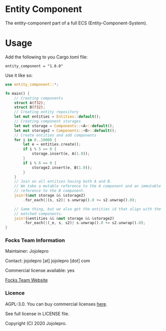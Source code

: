 # Entity Component
The entity-component part of a full ECS (Entity-Component-System).

# Usage
Add the following to you Cargo.toml file:
```
entity_component = "1.0.0"
```

Use it like so:
```rust
use entity_component::*;

fn main() {
    // Creating components
    struct A(f32);
    struct B(f32);
    // Creating entity repository
    let mut entities = Entities::default();
    // Creating component storages
    let mut storage = Components::<A>::default();
    let mut storage2 = Components::<B>::default();
    // Create entities and add components
    for i in 0..10000 {
        let e = entities.create();
        if i % 5 == 0 {
            storage.insert(e, A(1.0));
        }
        if i % 6 == 0 {
            storage2.insert(e, B(1.0));
        }
    }
    // Join on all entities having both A and B.
    // We take a mutable reference to the A component and an immutable
    // reference to the B component.
    join!(&mut storage && &storage2)
        .for_each(|(s, s2)| s.unwrap().0 += s2.unwrap().0);

    // Same thing, but we also get the entities id that align with the
    // matched components.
    join!(&entities && &mut storage && &storage2)
        .for_each(|(_e, s, s2)| s.unwrap().0 += s2.unwrap().0);
}
```

### Focks Team Information
Maintainer: Jojolepro

Contact: jojolepro [at] jojolepro [dot] com

Commercial license available: yes

[Focks Team Website](https://jojolepro.com/focks)

### Licence
AGPL-3.0. You can buy commercial licenses [here](https://jojolepro.com/focks/).

See full license in LICENSE file.

Copyright (C) 2020 Jojolepro.
